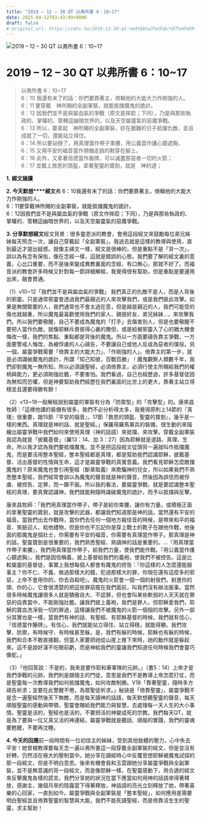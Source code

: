 ```yaml
---
title: "2019 – 12 – 30 QT 以弗所書 6：10~17"
date: 2025-04-12T03:43:09+0800
draft: false
# original_url: https://cmtc.tw/2019-12-30-qt-%e4%bb%a5%e5%bc%97%e6%89%80%e6%9b%b8-6%ef%bc%9a1017
---
```


![2019 – 12 – 30 QT 以弗所書 6：10\~17](/images/qt.jpg   "2019 – 12 – 30 QT 以弗所書 6：10\~17")

# 2019 – 12 – 30 QT 以弗所書 6：10\~17

> 以弗所書 6：10\~17  
> 6：10 我還有末了的話：你們要靠著主，倚賴他的大能大力作剛強的人。  
> 6：11 要穿戴　神所賜的全副軍裝，就能抵擋魔鬼的詭計。  
> 6：12 因我們並不是與屬血氣的爭戰（原文是摔跤；下同），乃是與那些執政的、掌權的、管轄這幽暗世界的，以及天空屬靈氣的惡魔爭戰。  
> 6：13 所以，要拿起　神所賜的全副軍裝，好在磨難的日子抵擋仇敵，並且成就了一切，還能站立得住。  
> 6：14 所以要站穩了，用真理當作帶子束腰，用公義當作護心鏡遮胸，  
> 6：15 又用平安的福音當作預備走路的鞋穿在腳上。  
> 6：16 此外，又拿著信德當作盾牌，可以滅盡那惡者一切的火箭；  
> 6：17 並戴上救恩的頭盔，拿著聖靈的寶劍，就是　神的道；

**1.** **經文誦讀**

**2. 今天默想****經文**弗 6：10我還有末了的話：你們要靠著主，倚賴他的大能大力作剛強的人。  
6：11要穿戴神所賜的全副軍裝，就能抵擋魔鬼的詭計。  
6：12因我們並不是與屬血氣的爭戰（原文作摔跤；下同），乃是與那些執政的、掌權的、管轄這幽暗世界的，以及天空屬靈氣的惡魔爭戰。

**3. 分享默想經文**經文背景：很多靈恩派的教會，會用這段經文來鼓勵每位弟兄姊妹每天照念一次，讓自己穿戴起「全副軍裝」。我過去就是這樣的教導與使用，直到最近才提出疑惑。就像主禱文一樣，經文是很棒的，但是重點不是「背一次」，誤以為有念有保佑，像在念經一樣，這就是錯誤的心態。我們要了解的經文裏的意義，心比口重要，而不是後來變成異教裏面的念經，有口無心，那就不好了。而福音派的教會許多時候又針對每一節詳細解經，我覺得很有幫助，但是重點是要運用出來，融會貫通。

（1）v10\~12「我們並不是與屬血氣的爭戰」 我們真正的仇敵不是人，而是人背後的邪靈。只是通常邪靈會透過我們最親近的人來攻擊我們，或是我們彼此攻擊。如果是無關緊要的人，我們通常也不會太過在意，但是越是親近的人，我們可能受的傷也就越重，所以魔鬼最喜歡使用我們的家人、親朋好友、弟兄姊妹…，來攻擊我們。所以我們要儆醒，自己不要成為魔鬼的「打手」去傷害別人，但是也要儆醒不要把人當作仇敵，就像耶穌斥責彼得心裏的撒但，或是給被邪靈入了心的猶大機會悔改一樣，我們的焦點、重點都是背後的魔鬼。所以一方面要禱告靠主爭戰，一方面要警戒人悔改，為被俘虜的人心禱告，不要讓自己或他人反成為惡者的僕役。另一個，屬靈爭戰需要「倚靠主的大能大力」、「作剛強的人」。倚靠主的第一步，就是必須識破魔鬼的詭計，所謂「知己知彼，百戰百勝」！魔鬼觀察人類數千年，我們卻對魔鬼一無所知，所以必須讀聖經，必須倚靠主，必須行使主所賜給我們的權柄與能力，更必須剛強壯膽，不要害怕。我們看過，自己也經歷過，許多基督徒因為無知而恐懼，但是神要幫助我們經歷在我們裏面的比世上的更大，靠著主站立得穩並且還要得勝有餘！

（2）v13\~18一般解經說到屬靈的軍裝有分為「防禦型」的「攻擊型」的。康來昌牧師：「這裡他講的裝備有很多，我們不必分析得太多，我覺得原則上14節的『真理』很重要，跟15節『平安的福音』，17節『救恩的頭盔、聖靈的寶劍』，幾乎是一樣的東西。真理就是神的話、就是聖經。」保羅用羅馬軍兵的裝備，很生動的來描繪出屬靈爭戰中我們如何來使用真理（神的話語）來抵擋、來攻擊。穿戴全副軍裝我認為就是「披戴基督」（羅13：14、加 3：27）因為耶穌就是道路、真理、生命。所以我才認為我們要抵擋魔鬼，並不是把這段經文從頭背一遍就叫作抵擋魔鬼，而是要活用整本聖經，整本聖經都是真理，都是幫助我們認識耶穌，披戴基督、活出基督的性情與生命，這才是屬靈爭戰的真實意義。我們看見耶穌怎麼敵擋魔鬼的？原來魔鬼也會引用聖經（斷章取義）來欺騙神的兒女，所以如果我們不熟悉整本聖經，我們經常會誤以為魔鬼的聲音就是神的聲音，然後因為誤信而被俘虜、被控告、定罪，而一蹶不振。所以我的看法，要屬靈爭戰，就是要認識整本聖經的真理，要真實認識神，我們就能夠隨時識破魔鬼的詭計，而予以抵擋與反擊。

康來昌牧師：「我們用真理當作帶子，帶子是給你束腰，讓你有力量。或積極正面的拿著聖靈的寶劍，就是攻擊的武器，都讓我們知道那是神的話，當然還有平安的福音。當我們出去作戰時，當你們去任何一個地方報佳音的時候，是帶來和平的福音、笑臉迎人、給他禮物，但是你也不忘記你是穿上戰士的靴子在跟他作戰，他後面的那魔鬼是個壯士，你需要有平安的福音，你需要有真理當作帶子。那真理是神的話，聖靈寶劍是很重要的，我們熟悉聖經、熟讀神的話是重要的。…『用真理當作帶子束腰』，我們用真理當作帶子，給我們力量，使我們能作戰。『用公義當作護心鏡遮胸』，我們是因信稱義，披上基督給我們的義袍，使我們不被控告。這是比較屬靈的基督徒，事實上我想每個人都會有魔鬼的控告：『你這樣的人怎麼還能服事主？你不仁、不義、做過那樣大的錯，犯過那樣大的罪，你現在還有這麼多的邪惡，上帝不會用你的，你去自殺吧』。魔鬼的火箭會一個一個的射我們，射進你的頭、你的心，它會很清楚的把這些罪惡擺在我們面前，叫我們沒有辦法服事。當然很多時候魔鬼讓很多人就是驕傲自大、不認罪，但也會叫某些軟弱的人天天就在罪惡的自責當中，不能剛強壯膽。讓我們披上義袍，我們是罪人，但耶穌愛我們，耶穌的寶血洗淨我一切的罪過，這樣讓我們不被魔鬼的火箭一個個的攻擊。另外一部分其實也是一樣，當我們有神的話、有聖經、有耶穌基督的時候，我們就有信心，『信德當作籐牌』。有信心，我們就能站立得住、站立得穩，就能得勝。我們攻擊、防禦，有時候守、有時候甚至躲。是，我們有躲的時候，耶穌也有躲的時候，我們和合本不敢直接翻，但當人家要把祂從山崖上推下來時，祂的動作就是躲起來。這不是說好漢不吃眼前虧，而是神給我們的靈讓我們知道任何時候我們會靈巧像蛇。」

（3）「他回答說：不是的，我來是要作耶和華軍隊的元帥。」（書5：14）上帝才是我們爭戰的元帥，我們則是跟隨主的門徒，意思是我們不是教導上帝怎麼打仗，而是聖靈每一次教導我們如何抵擋魔鬼，如何攻敵制勝。V18「靠著聖靈，隨時多方禱告祈求；並要在此警醒不倦，為眾聖徒祈求。」秘訣是「倚靠聖靈」，屬靈爭戰不是念一遍聖經然後天下無敵，而是每天讀神的話語，每天默想聽聖靈的聲音，每天順服聖靈的感動與帶領，聖靈會賜給我們能力與智慧，去處理每一天人生的大小事情。聖靈是活的，聖經也是活的，不要把活的神變成死的宗教。我們每天QT，就是為了要與一位又真又活的神連結，屬靈爭戰就是聽話、順服的實踐，我們的靈魂要甦醒，不要再沈睡。

**4. 今天的回應**前一段時間有一位初信主的姊妹，受到其他肢體的壓力，心中失去平安！她曾被教導要每天念一遍以弗所書這一段穿戴全副軍裝的經文，但是並沒有好轉，仍然活在極大的壓制當中。她分享在讀經時心中反覆思想耶穌被魔鬼試探的那一段經文，但是不明白意思。後來有機會我和玉雲跟她分享屬靈爭戰與全副軍裝，並不是無意識的背一段經文，而是像耶穌一樣，在聖靈感動下，用合適的經文來反擊魔鬼各樣的謊言。我們分享她的狀況在當下應當如何用神的話語來得著釋放，感謝主，幾個月來的陰霾當下得著釋放，神話語的亮光立刻釋放了她，帶著喜樂的心回家，一直到如今。屬靈爭戰與全副軍裝是「整本聖經」，如何應用是需要明白聖經並且倚靠聖靈的智慧與大能，我們不能死讀聖經，而是倚靠活生生的聖靈，求主幫助！